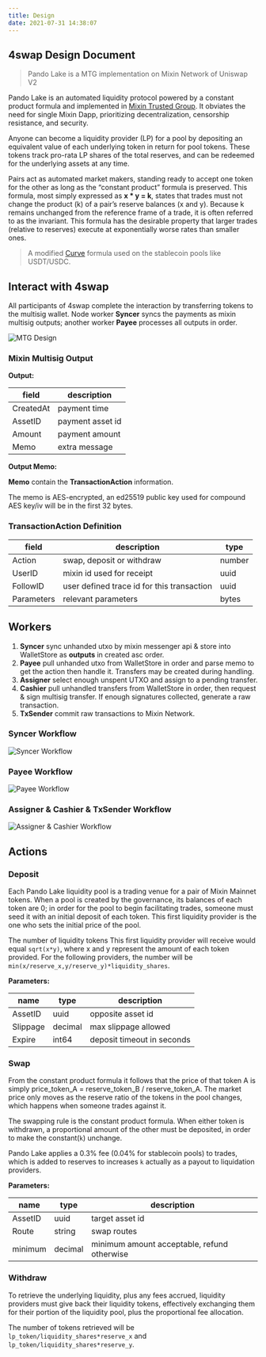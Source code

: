 ```yaml
---
title: Design
date: 2021-07-31 14:38:07
---
```


## 4swap Design Document

> Pando Lake is a MTG implementation on Mixin Network of Uniswap V2

Pando Lake is an automated liquidity protocol powered by a constant product formula and implemented in [Mixin Trusted Group](https://developers.mixin.one/docs/mainnet/mtg/overview). It obviates the need for single Mixin Dapp, prioritizing decentralization, censorship resistance, and security.

Anyone can become a liquidity provider (LP) for a pool by depositing an equivalent value of each underlying token in return for pool tokens. These tokens track pro-rata LP shares of the total reserves, and can be redeemed for the underlying assets at any time.

Pairs act as automated market makers, standing ready to accept one token for the other as long as the “constant product” formula is preserved. This formula, most simply expressed as **x * y = k**, states that trades must not change the product (k) of a pair’s reserve balances (x and y). Because k remains unchanged from the reference frame of a trade, it is often referred to as the invariant. This formula has the desirable property that larger trades (relative to reserves) execute at exponentially worse rates than smaller ones.

> A modified [Curve](https://curve.fi) formula used on the stablecoin pools like USDT/USDC.

## Interact with 4swap

All participants of 4swap complete the interaction by transferring tokens to the multisig wallet. Node worker **Syncer** syncs the payments as mixin multisig outputs; another worker **Payee** processes all outputs in order.

![MTG Design](assets/mtg_design.png)

### Mixin Multisig Output

**Output:**

| field     | description      |
| --------- | ---------------- |
| CreatedAt | payment time     |
| AssetID   | payment asset id |
| Amount    | payment amount   |
| Memo      | extra message    |

**Output Memo:**

**Memo** contain the **TransactionAction** information.

The memo is AES-encrypted, an ed25519 public key used for compound AES key/iv will be in the first 32 bytes.

### TransactionAction Definition

| field      | description                                | type   |
| ---------- | ------------------------------------------ | ------ |
| Action     | swap, deposit or withdraw                  | number |
| UserID     | mixin id used for receipt                  | uuid   |
| FollowID   | user defined trace id for this transaction | uuid   |
| Parameters | relevant parameters                        | bytes  |

## Workers

1. **Syncer** sync unhanded utxo by mixin messenger api & store into WalletStore as **outputs** in created asc order.
2. **Payee** pull unhanded utxo from WalletStore in order and parse memo to get the action then handle it. Transfers may be created during handling.
3. **Assigner** select enough unspent UTXO and assign to a pending transfer.
4. **Cashier** pull unhandled transfers from WalletStore in order, then request & sign multisig transfer. If enough signatures collected, generate a raw transaction.
5. **TxSender** commit raw transactions to Mixin Network.

### Syncer Workflow

![Syncer Workflow](assets/pando-syncer.png)

### Payee Workflow

![Payee Workflow](assets/pando-payee.png)

### Assigner & Cashier & TxSender Workflow

![Assigner & Cashier Workflow](assets/pando-cashier.png)

## Actions

### Deposit

Each Pando Lake liquidity pool is a trading venue for a pair of Mixin Mainnet tokens. When a pool is created by the governance, its balances of each token are 0; in order for the pool to begin facilitating trades, someone must seed it with an initial deposit of each token. This first liquidity provider is the one who sets the initial price of the pool.

The number of liquidity tokens This first liquidity provider will receive would equal `sqrt(x*y)`, where x and y represent the amount of each token provided. For the following providers, the number will be `min(x/reserve_x,y/reserve_y)*liquidity_shares`.

**Parameters:**

| name     | type    | description                |
| -------- | ------- | -------------------------- |
| AssetID  | uuid    | opposite asset id          |
| Slippage | decimal | max slippage allowed       |
| Expire   | int64   | deposit timeout in seconds |

### Swap

From the constant product formula it follows that the price of that token A is simply price_token_A = reserve_token_B / reserve_token_A. The market price only moves as the reserve ratio of the tokens in the pool changes, which happens when someone trades against it.

The swapping rule is the constant product formula. When either token is withdrawn, a proportional amount of the other must be deposited, in order to make the constant(`k`) unchange.

Pando Lake applies a 0.3% fee (0.04% for stablecoin pools) to trades, which is added to reserves to increases `k` actually as a payout to liquidation providers.

**Parameters:**

| name    | type    | description                                 |
| ------- | ------- | ------------------------------------------- |
| AssetID | uuid    | target asset id                             |
| Route   | string  | swap routes                                 |
| minimum | decimal | minimum amount acceptable, refund otherwise |

### Withdraw

To retrieve the underlying liquidity, plus any fees accrued, liquidity providers must give back their liquidity tokens, effectively exchanging them for their portion of the liquidity pool, plus the proportional fee allocation.

The number of tokens retrieved will be `lp_token/liquidity_shares*reserve_x` and `lp_token/liquidity_shares*reserve_y`.
